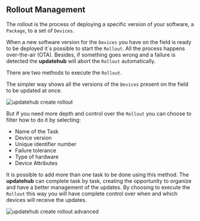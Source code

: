 ## Rollout Management

The rollout is the process of deploying a specific version of your software, a `Package`, to a set of `Devices`.

When a new software version for the `Devices` you have on the field is ready to be deployed it´s possible to start the `Rollout`. All the process happens over-the-air (OTA). Besides, if something goes wrong and a failure is detected the **updatehub** will abort the `Rollout` automatically.

There are two methods to execute the `Rollout`.

The simpler way shows all the versions of the `Devices` present on the field to be updated at once.

<img class="borderless" alt="updatehub create rollout" src="/img/createRollout.png">

But if you need more depth and control over the `Rollout` you can choose to filter how to do it by selecting:

* Name of the Task
* Device version
* Unique identifier number
* Failure tolerance
* Type of hardware
* Device Attributes

It is possible to add more than one task to be done using this method. The **updatehub** can complete task by task, creating the opportunity to organize and have a better management of the updates. By choosing to execute the `Rollout` this way you will have complete control over when and which devices will receive the updates.

<img class="borderless" alt="updatehub create rollout advanced" src="/img/createRolloutAdvanced.png">
